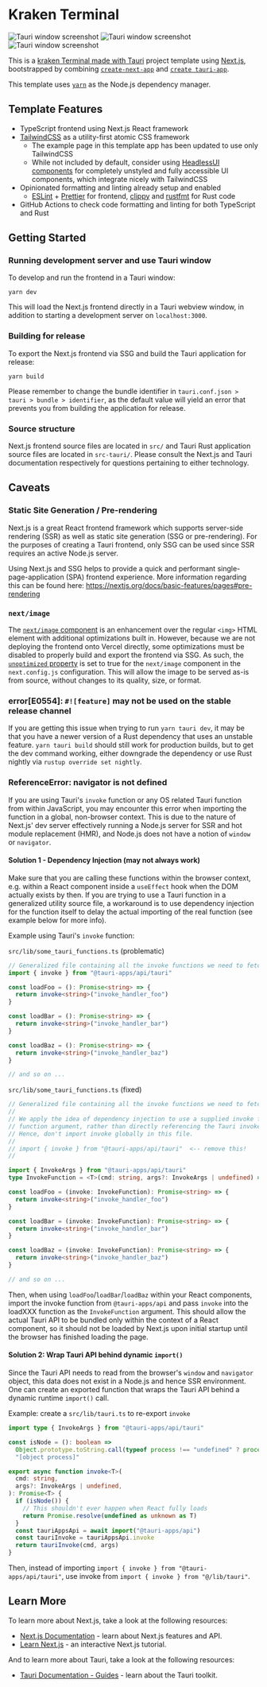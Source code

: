 # Kraken Terminal

![Tauri window screenshot](public/1.png)
![Tauri window screenshot](public/2.png)
![Tauri window screenshot](public/3.png)

This is a [kraken Terminal made with Tauri](https://tauri.app/) project template using [Next.js](https://nextjs.org/),
bootstrapped by combining [`create-next-app`](https://github.com/vercel/next.js/tree/canary/packages/create-next-app)
and [`create tauri-app`](https://tauri.app/v1/guides/getting-started/setup).

This template uses [`yarn`](https://classic.yarnpkg.com/) as the Node.js dependency
manager.

## Template Features

- TypeScript frontend using Next.js React framework
- [TailwindCSS](https://tailwindcss.com/) as a utility-first atomic CSS framework
  - The example page in this template app has been updated to use only TailwindCSS
  - While not included by default, consider using
    [HeadlessUI components](https://headlessui.com/) for completely unstyled and fully
    accessible UI components, which integrate nicely with TailwindCSS
- Opinionated formatting and linting already setup and enabled
  - [ESLint](https://eslint.org/) + [Prettier](https://prettier.io/) for frontend,
    [clippy](https://github.com/rust-lang/rust-clippy) and
    [rustfmt](https://github.com/rust-lang/rustfmt) for Rust code
- GitHub Actions to check code formatting and linting for both TypeScript and Rust

## Getting Started

### Running development server and use Tauri window

To develop and run the frontend in a Tauri window:

```shell
yarn dev
```

This will load the Next.js frontend directly in a Tauri webview window, in addition to
starting a development server on `localhost:3000`.

### Building for release

To export the Next.js frontend via SSG and build the Tauri application for release:

```shell
yarn build
```

Please remember to change the bundle identifier in
`tauri.conf.json > tauri > bundle > identifier`, as the default value will yield an
error that prevents you from building the application for release.

### Source structure

Next.js frontend source files are located in `src/` and Tauri Rust application source
files are located in `src-tauri/`. Please consult the Next.js and Tauri documentation
respectively for questions pertaining to either technology.

## Caveats

### Static Site Generation / Pre-rendering

Next.js is a great React frontend framework which supports server-side rendering (SSR)
as well as static site generation (SSG or pre-rendering). For the purposes of creating a
Tauri frontend, only SSG can be used since SSR requires an active Node.js server.

Using Next.js and SSG helps to provide a quick and performant single-page-application
(SPA) frontend experience. More information regarding this can be found here:
https://nextjs.org/docs/basic-features/pages#pre-rendering

### `next/image`

The [`next/image` component](https://nextjs.org/docs/basic-features/image-optimization)
is an enhancement over the regular `<img>` HTML element with additional optimizations
built in. However, because we are not deploying the frontend onto Vercel directly, some
optimizations must be disabled to properly build and export the frontend via SSG.
As such, the
[`unoptimized` property](https://nextjs.org/docs/api-reference/next/image#unoptimized)
is set to true for the `next/image` component in the `next.config.js` configuration.
This will allow the image to be served as-is from source, without
changes to its quality, size, or format.

### error[E0554]: `#![feature]` may not be used on the stable release channel

If you are getting this issue when trying to run `yarn tauri dev`, it may be that you
have a newer version of a Rust dependency that uses an unstable feature.
`yarn tauri build` should still work for production builds, but to get the dev command
working, either downgrade the dependency or use Rust nightly via
`rustup override set nightly`.

### ReferenceError: navigator is not defined

If you are using Tauri's `invoke` function or any OS related Tauri function from within
JavaScript, you may encounter this error when importing the function in a global,
non-browser context. This is due to the nature of Next.js' dev server effectively
running a Node.js server for SSR and hot module replacement (HMR), and Node.js does not
have a notion of `window` or `navigator`.

#### Solution 1 - Dependency Injection (may not always work)

Make sure that you are calling these functions within the browser context, e.g. within a
React component inside a `useEffect` hook when the DOM actually exists by then. If you
are trying to use a Tauri function in a generalized utility source file, a workaround is
to use dependency injection for the function itself to delay the actual importing of the
real function (see example below for more info).

Example using Tauri's `invoke` function:

`src/lib/some_tauri_functions.ts` (problematic)

```typescript
// Generalized file containing all the invoke functions we need to fetch data from Rust
import { invoke } from "@tauri-apps/api/tauri"

const loadFoo = (): Promise<string> => {
  return invoke<string>("invoke_handler_foo")
}

const loadBar = (): Promise<string> => {
  return invoke<string>("invoke_handler_bar")
}

const loadBaz = (): Promise<string> => {
  return invoke<string>("invoke_handler_baz")
}

// and so on ...
```

`src/lib/some_tauri_functions.ts` (fixed)

```typescript
// Generalized file containing all the invoke functions we need to fetch data from Rust
//
// We apply the idea of dependency injection to use a supplied invoke function as a
// function argument, rather than directly referencing the Tauri invoke function.
// Hence, don't import invoke globally in this file.
//
// import { invoke } from "@tauri-apps/api/tauri"  <-- remove this!
//

import { InvokeArgs } from "@tauri-apps/api/tauri"
type InvokeFunction = <T>(cmd: string, args?: InvokeArgs | undefined) => Promise<T>

const loadFoo = (invoke: InvokeFunction): Promise<string> => {
  return invoke<string>("invoke_handler_foo")
}

const loadBar = (invoke: InvokeFunction): Promise<string> => {
  return invoke<string>("invoke_handler_bar")
}

const loadBaz = (invoke: InvokeFunction): Promise<string> => {
  return invoke<string>("invoke_handler_baz")
}

// and so on ...
```

Then, when using `loadFoo`/`loadBar`/`loadBaz` within your React components, import the
invoke function from `@tauri-apps/api` and pass `invoke` into the loadXXX function as
the `InvokeFunction` argument. This should allow the actual Tauri API to be bundled
only within the context of a React component, so it should not be loaded by Next.js upon
initial startup until the browser has finished loading the page.

#### Solution 2: Wrap Tauri API behind dynamic `import()`

Since the Tauri API needs to read from the browser's `window` and `navigator` object,
this data does not exist in a Node.js and hence SSR environment. One can create an
exported function that wraps the Tauri API behind a dynamic runtime `import()` call.

Example: create a `src/lib/tauri.ts` to re-export `invoke`

```typescript
import type { InvokeArgs } from "@tauri-apps/api/tauri"

const isNode = (): boolean =>
  Object.prototype.toString.call(typeof process !== "undefined" ? process : 0) ===
  "[object process]"

export async function invoke<T>(
  cmd: string,
  args?: InvokeArgs | undefined,
): Promise<T> {
  if (isNode()) {
    // This shouldn't ever happen when React fully loads
    return Promise.resolve(undefined as unknown as T)
  }
  const tauriAppsApi = await import("@tauri-apps/api")
  const tauriInvoke = tauriAppsApi.invoke
  return tauriInvoke(cmd, args)
}
```

Then, instead of importing `import { invoke } from "@tauri-apps/api/tauri"`, use invoke
from `import { invoke } from "@/lib/tauri"`.

## Learn More

To learn more about Next.js, take a look at the following resources:

- [Next.js Documentation](https://nextjs.org/docs) - learn about Next.js features and
  API.
- [Learn Next.js](https://nextjs.org/learn) - an interactive Next.js tutorial.

And to learn more about Tauri, take a look at the following resources:

- [Tauri Documentation - Guides](https://tauri.app/v1/guides/) - learn about the Tauri
  toolkit.
